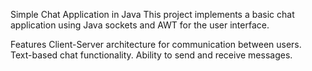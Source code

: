 Simple Chat Application in Java
This project implements a basic chat application using Java sockets and AWT for the user interface.

Features
Client-Server architecture for communication between users.
Text-based chat functionality.
Ability to send and receive messages.
